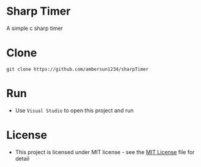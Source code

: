 # Sharp Timer
A simple c sharp timer

# Clone
```
git clone https://github.com/ambersun1234/sharpTimer
```

# Run
+ Use `Visual Studio` to open this project and run

# License
+ This project is licensed under MIT license - see the [MIT License](./LICENSE) file for detail
